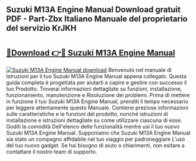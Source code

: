 ## Suzuki M13A Engine Manual Download gratuit PDF - Part-Zbx Italiano Manuale del proprietario del servizio KrJKH

# <h2><a href="http://dfb0k40.blite.top/?on=Suzuki+M13A+Engine+Manual">🔗Download 👉🔴 Suzuki M13A Engine Manual</a></h2>

[![Suzuki M13A Engine Manual download](https://i.imgur.com/lujVjoI.png)](http://dfb0k40.blite.top/?on=Suzuki+M13A+Engine+Manual)
Benvenuto nel manuale di Istruzioni per il tuo Suzuki M13A Engine Manual appena collegato. Questa guida completa è progettata per aiutarti a capire e gestire con successo il tuo Prodotto. Troverai informazioni dettagliate su funzioni, installazione, funzionamento, manutenzione e Risoluzione dei problemi. Prima di mettere in funzione il tuo Suzuki M13A Engine Manual, prenditi il tempo necessario per leggere attentamente questo Manuale. Contiene preziose informazioni sulle caratteristiche e le funzioni del prodotto, nonché istruzioni di installazione e istruzioni dettagliate su come utilizzare ciascuna di esse. Goditi la comodità Dell'elenco delle funzionalità mentre usi il tuo nuovo Suzuki M13A Engine Manual. Supponiamo che Suzuki M13A Engine Manual sia stato un compagno affidabile nel tuo viaggio per padroneggiare L'uso del tuo nuovo gadget. Se hai bisogno di aiuto o chiarimenti, non esitare a contattare il nostro team di supporto.
